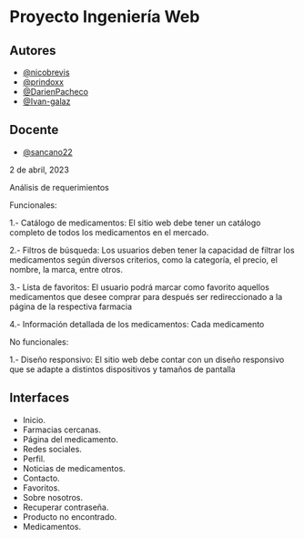 # Proyecto Ingeniería Web

## Autores

- [@nicobrevis](https://www.github.com/nicobrevis)
- [@prindoxx](https://www.github.com/prindoxx)
- [@DarienPacheco](https://www.github.com/DarienPacheco)
- [@Ivan-galaz](https://www.github.com/Ivan-galaz)




## Docente


- [@sancano22](https://github.com/sancano22)










2 de abril, 2023


Análisis de requerimientos



Funcionales:



1.- Catálogo de medicamentos: El sitio web debe tener un catálogo completo de todos los medicamentos en el mercado.


2.- Filtros de búsqueda: Los usuarios deben tener la capacidad de filtrar los medicamentos según diversos criterios, como la categoría, el precio, el nombre, la marca, entre otros.


3.- Lista de favoritos: El usuario podrá marcar como favorito aquellos medicamentos que desee comprar para después ser redireccionado a la página de la respectiva farmacia


4.- Información detallada de los medicamentos: Cada medicamento 



No funcionales:



1.- Diseño responsivo: El sitio web debe contar con un diseño responsivo que se adapte a distintos dispositivos y tamaños de pantalla













## Interfaces

- Inicio.
- Farmacias cercanas.
- Página del medicamento.
- Redes sociales.
- Perfil.
- Noticias de medicamentos.
- Contacto.
- Favoritos.
- Sobre nosotros.
- Recuperar contraseña.
- Producto no encontrado.
- Medicamentos.
